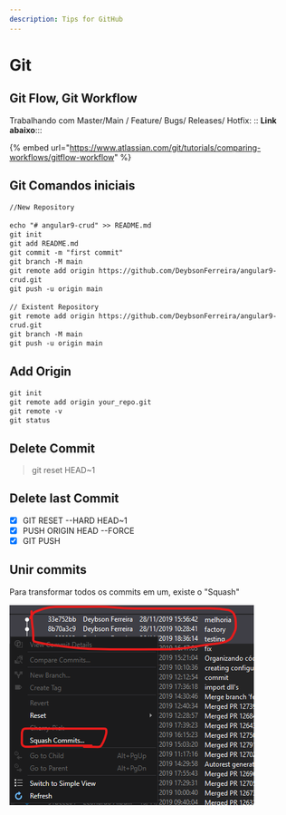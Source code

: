 ```yaml
---
description: Tips for GitHub
---
```


# Git

## Git Flow, Git Workflow

Trabalhando com Master/Main / Feature/ Bugs/ Releases/ Hotfix: ::  **Link abaixo**:::

{% embed url="https://www.atlassian.com/git/tutorials/comparing-workflows/gitflow-workflow" %}

## Git Comandos iniciais

```aspnet
//New Repository

echo "# angular9-crud" >> README.md
git init
git add README.md
git commit -m "first commit"
git branch -M main
git remote add origin https://github.com/DeybsonFerreira/angular9-crud.git
git push -u origin main
                
// Existent Repository
git remote add origin https://github.com/DeybsonFerreira/angular9-crud.git
git branch -M main
git push -u origin main
```

## Add Origin

```aspnet
git init  
git remote add origin your_repo.git  
git remote -v  
git status  
```

## Delete Commit 

> git reset HEAD~1

## Delete last Commit

* [x]  GIT RESET --HARD HEAD~1
* [x] PUSH ORIGIN HEAD --FORCE
* [x] GIT PUSH

## Unir commits

Para transformar todos os commits em um, existe o "Squash"  


![](.gitbook/assets/image%20%285%29.png)

